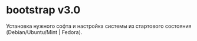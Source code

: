 # bootstrap v3.0
Установка нужного софта и настройка системы из стартового состояния (Debian/Ubuntu/Mint | Fedora).
